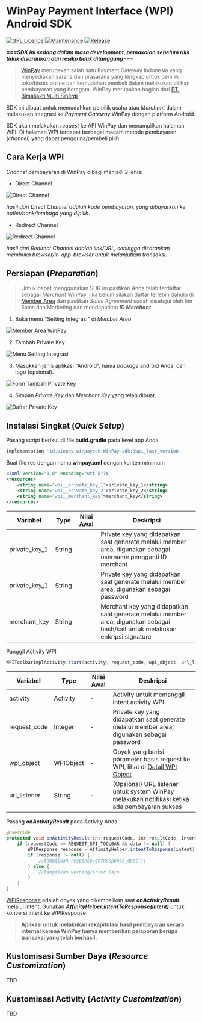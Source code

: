 # WinPay Payment Interface (WPI) Android SDK

[![GPL Licence](https://member.winpay.id/assets/img/sdk-android/license.svg)](https://opensource.org/licenses/GPL-3.0/) [![Maintenance](https://member.winpay.id/assets/img/sdk-android/maintained.svg)](https://github.com/es-bimasakti/winpay-android-sdk/graphs/commit-activity)  [![Release](https://member.winpay.id/assets/img/sdk-android/release.svg)](https://github.com/es-bimasakti/winpay-android-sdk/releases) 


***===SDK ini sedang dalam masa development, pemakaian sebelum rilis tidak disarankan dan resiko tidak ditanggung===***

>[WinPay](https://www.winpay.id/)  merupakan salah satu Payment Gateway Indonesia yang menyediakan sarana dan prasarana yang lengkap untuk pemilik toko/bisnis online dan kemudahan pembeli dalam melakukan pilihan pembayaran yang beragam. WinPay merupakan bagian dari [PT. Bimasakti Multi Sinergi](https://www.bm.co.id/).

SDK ini dibuat untuk memudahkan pemilik usaha atau *Merchant* dalam melakukan integrasi ke *Payment Gateway* WinPay dengan platform Android.

SDK akan melakukan *request* ke API WinPay dan menampilkan halaman WPI. Di halaman WPI terdapat berbagai macam metode pembayaran (*channel*) yang dapat pengguna/pembeli pilih.

## Cara Kerja WPI

*Channel* pembayaran di WinPay dibagi menjadi 2 jenis:

- Direct Channel

![Direct Channel](https://image.winmarket.id/img/winpay/7000/17000/2018/10/1761e626af0fe1fabb2abcaa7799178a1390797adf_0.02191200_1539743428.png  "Direct Channel")

*hasil dari Direct Channel adalah kode pembayaran, yang dibayarkan ke outlet/bank/lembaga yang dipilih.*

- Redirect Channel

![Redirect Channel](https://image.winmarket.id/img/winpay/7000/17000/2018/10/17f33935b8ca603dbe62866b7f4b0ab17532d12bf7_0.22962500_1539743572.png  "Redirect Channel")

*hasil dari Redirect Channel adalah link/URL, sehingga disarankan membuka browser/in-app-browser untuk melanjutkan transaksi.*


## Persiapan (*Preparation*)
>Untuk dapat menggunakan SDK ini pastikan Anda telah terdaftar sebagai *Merchant* WinPay, jika belum silakan daftar terlebih dahulu di [Member Area](https://member.winpay.id/) dan pastikan *Sales Agreement* sudah disetujui oleh tim Sales dan Marketing dan mendapatkan ***ID Merchant***.

1. Buka menu "Setting Integrasi" di *Member Area*

![Member Area WinPay](https://image.winmarket.id/img/winpay/7000/17000/2018/10/1766d122baa0c93d2fb15f0b73a5e3fe8a598e0745_0.20092100_1539744414.png  "Member Area WinPay")

2. Tambah Private Key

![Menu Setting Integrasi](https://image.winmarket.id/img/winpay/7000/17000/2018/10/1797f5747c06d0de445193d19abe2032c90996ef4a_0.06335800_1539744724.png  "Menu Setting Integrasi")

3. Masukkan jenis aplikasi "Android", nama *package* android Anda, dan logo (opsional).

![Form Tambah Private Key](https://image.winmarket.id/img/winpay/7000/17000/2018/10/172d83e46df39ed4413b67d641baf546bec24772a2_0.65276700_1539745463.png  "Form Tambah Private Key")

4. Simpan *Private Key* dan *Merchant Key* yang telah dibuat.

![Daftar Private Key](https://image.winmarket.id/img/winpay/7000/17000/2018/10/174f2b45625400813df7429d60925bae688c58a138_0.02233600_1539744826.png  "Daftar Private Key")

## Instalasi Singkat (*Quick Setup*)

Pasang script berikut di file **build.gradle** pada level app Anda

```gradle
implementation 'id.winpay.winpaysdk:WinPay-sdk:$wpi_last_version'
```

Buat file res dengan nama **winpay.xml** dengan konten minimum

```xml
<?xml version="1.0" encoding="utf-8"?>
<resources>
    <string name="wpi__private_key_1">private_key_1</string>
    <string name="wpi__private_key_2">private_key_2</string>
    <string name="wpi__merchant_key">merchant_key</string>
</resources>
```
|Variabel|Type|Nilai Awal|Deskripsi|
|---|---|---|---|
|private_key_1|String|-|Private key yang didapatkan saat generate melalui member area, digunakan sebagai username pengganti ID merchant|
|private_key_1|String|-|Private key yang didapatkan saat generate melalui member area, digunakan sebagai password|
|merchant_key|String|-|Merchant key yang didapatkan saat generate melalui member area, digunakan sebagai hash/salt untuk melakukan enkripsi signature|

Panggil Activity WPI

```java
WPIToolbarImplActivity.start(activity, request_code, wpi_object, url_listener);
```

| Variabel     | Type      | Nilai Awal | Deskripsi                                                    |
| ------------ | --------- | ---------- | ------------------------------------------------------------ |
| activity     | Activity  | -          | Activity untuk memanggil intent activity WPI                 |
| request_code | Integer   | -          | Private key yang didapatkan saat generate melalui member area, digunakan sebagai password |
| wpi_object   | WPIObject | -          | Obyek yang berisi parameter basis request ke WPI, lihat di [Detail WPI Object](README_WPIOBJECT.md) |
| url_listener | String    | -          | (Opsional) URL listener untuk system WinPay melakukan notifikasi ketika ada pembayaran sukses |

Pasang ***onActivityResult*** pada Activity Anda

```java
@Override
protected void onActivityResult(int requestCode, int resultCode, Intent intent) {
    if (requestCode == REQUEST_SPI_TOOLBAR && data != null) {
        WPIResponse response = AffinityHelper.intentToResponse(intent);
        if (response != null) {
            //tampilkan response.getResponse_desc();
        } else {
            //tampilkan warning/error lain
        }
    }
}
```

[WPIResponse](README_WPIRESPONSE.md) adalah obyek yang dikembalikan saat ***onActivityResult*** melalui intent. Gunakan ***AffinityHelper.intentToResponse(intent)*** untuk konversi intent ke WPIResponse.

> **Aplikasi untuk melakukan rekapitulasi hasil pembayaran secara internal karena WinPay hanya memberikan pelaporan berupa transaksi yang telah berhasil.**

## Kustomisasi Sumber Daya (*Resource Customization*)

TBD

## Kustomisasi Activity (*Activity Customization*)
TBD

